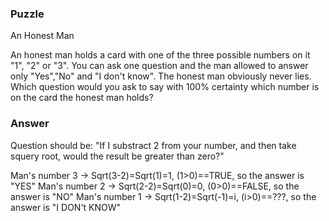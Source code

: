 ### Puzzle

An Honest Man

An honest man holds a card with one of the three possible numbers on it "1", "2" or "3". You can ask one question and the man allowed to answer only "Yes","No" and "I don't know". The honest man obviously never lies. Which question would you ask to say with 100% certainty which number is on the card the honest man holds?

### Answer 

Question should be: "If I substract 2 from your number, and then take squery root, would the result be greater than zero?"

Man's number 3 -> Sqrt(3-2)=Sqrt(1)=1, (1>0)==TRUE, so the answer is "YES"
Man's number 2 -> Sqrt(2-2)=Sqrt(0)=0, (0>0)==FALSE, so the answer is "NO"
Man's number 1 -> Sqrt(1-2)=Sqrt(-1)=i, (i>0)==???, so the answer is "I DON't KNOW"


